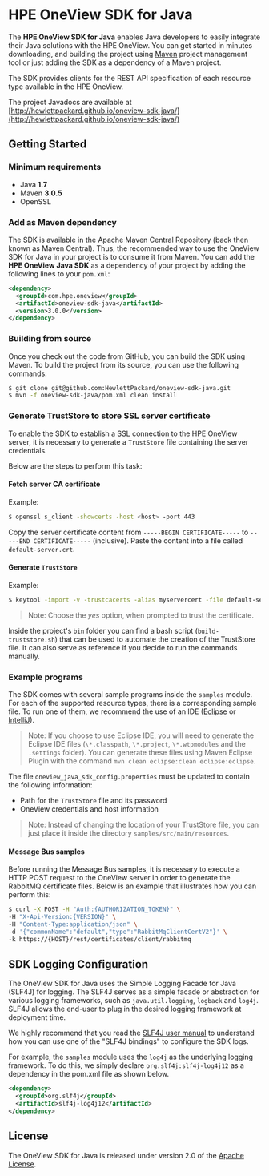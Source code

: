 # HPE OneView SDK for Java

The **HPE OneView SDK for Java** enables Java developers to easily integrate their Java solutions with the HPE OneView. You can get started in minutes downloading, and building the project using [Maven](https://maven.apache.org/) project management tool or just adding the SDK as a dependency of a Maven project.

The SDK provides clients for the REST API specification of each resource type available in the HPE OneView.

The project Javadocs are available at [http://hewlettpackard.github.io/oneview-sdk-java/](http://hewlettpackard.github.io/oneview-sdk-java/)

## Getting Started ##

### Minimum requirements ###
* Java **1.7**
* Maven **3.0.5**
* OpenSSL

### Add as Maven dependency ###
The SDK is available in the Apache Maven Central Repository (back then known as Maven Central). Thus, the recommended way to use the OneView SDK for Java in your project is to consume it from Maven. You can add the **HPE OneView Java SDK** as a dependency of your project by adding the following lines to your `pom.xml`:

```xml
<dependency>
  <groupId>com.hpe.oneview</groupId>
  <artifactId>oneview-sdk-java</artifactId>
  <version>3.0.0</version>
</dependency>
```

### Building from source ###
Once you check out the code from GitHub, you can build the SDK using Maven. To build the project from its source, you can use the following commands:

```sh
$ git clone git@github.com:HewlettPackard/oneview-sdk-java.git
$ mvn -f oneview-sdk-java/pom.xml clean install
```

### Generate TrustStore to store SSL server certificate ###
To enable the SDK to establish a SSL connection to the HPE OneView server, it is necessary to generate a `TrustStore` file containing the server credentials.

Below are the steps to perform this task:

#### Fetch server CA certificate ####
Example:
```sh
$ openssl s_client -showcerts -host <host> -port 443
```
Copy the server certificate content from `-----BEGIN CERTIFICATE-----` to `-----END CERTIFICATE-----` (inclusive).
Paste the content into a file called `default-server.crt`.

#### Generate `TrustStore` ####
Example:
```sh
$ keytool -import -v -trustcacerts -alias myservercert -file default-server.crt -keystore TrustStore
```
> Note: Choose the *yes* option, when prompted to trust the certificate.

Inside the project's `bin` folder you can find a bash script (`build-truststore.sh`) that  can be used to automate the creation of the TrustStore file. It can also serve as reference if you decide to run the commands manually.

### Example programs ###
The SDK comes with several sample programs inside the `samples` module. For each of the supported resource types, there is a corresponding sample file. To run one of them, we recommend the use of an IDE ([Eclipse](https://eclipse.org/downloads/) or [IntelliJ](https://www.jetbrains.com/idea/download/)).

> Note: If you choose to use Eclipse IDE, you will need to generate the Eclipse IDE files (`\*.classpath`, `\*.project`, `\*.wtpmodules` and the `.settings` folder). You can generate these files using Maven Eclipse Plugin with the command `mvn clean eclipse:clean eclipse:eclipse`.

The file `oneview_java_sdk_config.properties` must be updated to contain the following information:
* Path for the `TrustStore` file and its password
* OneView credentials and host information

> Note: Instead of changing the location of your TrustStore file, you can just place it inside the directory `samples/src/main/resources`.

#### Message Bus samples ####
Before running the Message Bus samples, it is necessary to execute a HTTP POST request to the OneView server in order to generate the RabbitMQ certificate files.
Below is an example that illustrates how you can perform this:
```sh
$ curl -X POST -H "Auth:{AUTHORIZATION_TOKEN}" \
-H "X-Api-Version:{VERSION}" \
-H "Content-Type:application/json" \
-d '{"commonName":"default","type":"RabbitMqClientCertV2"}' \
-k https://{HOST}/rest/certificates/client/rabbitmq
```

## SDK Logging Configuration ##
The OneView SDK for Java uses the Simple Logging Facade for Java (SLF4J) for logging. The SLF4J serves as a simple facade or abstraction for various logging frameworks, such as `java.util.logging`, `logback` and `log4j`. SLF4J allows the end-user to plug in the desired logging framework at deployment time.

We highly recommend that you read the [SLF4J user manual](http://www.slf4j.org/manual.html) to understand how you can use one of the "SLF4J bindings" to configure the SDK logs.

For example, the `samples` module uses the `log4j` as the underlying logging framework. To do this, we simply declare `org.slf4j:slf4j-log4j12` as a dependency in the pom.xml file as shown below.
```xml
<dependency>
  <groupId>org.slf4j</groupId>
  <artifactId>slf4j-log4j12</artifactId>
</dependency>
```

## License ##
The OneView SDK for Java is released under version 2.0 of the [Apache License](http://www.apache.org/licenses/LICENSE-2.0).
